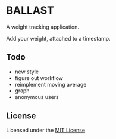 BALLAST
=======

A weight tracking application.

Add your weight, attached to a timestamp. 

Todo
----
* new style
* figure out workflow
* reimplement moving average
* graph
* anonymous users

License
-------
Licensed under the [MIT License](http://www.opensource.org/licenses/mit-license.php)
